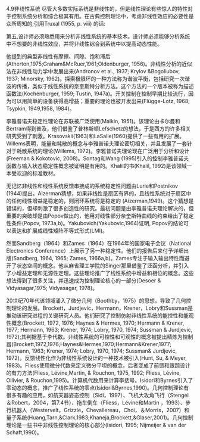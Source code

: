4.9非线性系统
尽管大多数实际系统是非线性的，但是线性理论有些惊人的特性对于控制系统分析和综合极其有用。在古典控制理论中，考虑非线性效应的必要性是众所周知的;引用Truxal (1955, p. viii) 的话:

第五,设计师必须熟悉用来分析非线性系统的基本技术。设计师必须能够分析系统中不想要的非线性效应，并将非线性综合到系统中以提高动态性能。

他提到的典型非线性有摩擦、间隙、饱和滞后(Atherton,1975;Graham&McRuer,1961;Oldenburger, 1956)。非线性分析的近似法在非线性动力学中发展出来(Andronov et al., 1937; Krylov &Bogoliubov, 1937; Minorsky, 1962)。探索极限环的一种方法称为谐波平衡，包括研究一次谐波的传播，类似于线性系统的奈奎斯特分析方法。这个方法的一个版本被称为描述函数法(Kochenburger, 1959; Tustin, 1947a)。开关控制在控制早期比较流行，因为可以用简单的设备获得高增益；重要的理论也被开发出来(Flügge-Lotz, 1968; Tsypkin, 1949,1958, 1984)。

李雅普诺夫稳定性理论在苏联被广泛使用(Malkin, 1951)。该理论由卡尔曼和Bertram得到普及，他们借鉴了普林斯顿Lefschetz的想法，于是西方的许多相关研究受到了刺激。Krasovskii(1963)和LaSalle(1960)提供了一些有用的扩展。Willems表明，能量和耗散的概念与李雅普诺夫理论密切相关，并且发展了一套针对于耗散系统的理论(Willems, 1972)。李雅普诺夫理论现在广泛用于分析和设计(Freeman & Kokotovic, 2008)。Sontag和Wang (1995)引入的控制李雅普诺夫函数与输入状态稳定性概念被证明是有用的。Khalil的书(Khalil, 1992)是该领域一本受欢迎的标准教材。

无记忆非线性和线性系统反馈串接成的系统稳定性问题由Lurie和Postnikov (1944)提出。Aizerman猜想，如果非线性是扇区有界的，且线性系统对于扇区中的任何线性增益是稳定的，则闭环系统将是稳定的 (Aizerman,1949)。这个猜想是错误的，但却刺激了很多创造性的研究。最初问题是由李雅普诺夫理论解决的，但重要的突破却是由Popov做出的，他用对线性部分奈奎斯特曲线的约束给出了稳定性条件(Popov, 1973a,b)。Yakubovich(Yakubovic,1964)证明, Popov的结论可以表达和扩展成线性矩阵不等式形式(LMI)。

然而Sandberg（1964）和Zames（1964）在1964年的国家电子会议（National Electronics Conference）上展示了另一种稳定性。他们的报告后来付予详细出版(Sandberg, 1964, 1965; Zames, 1966a,b)。Zames专注于输入输出特性而避开了状态空间的概念。他从麻省理工学院的Singer那里借鉴了泛函分析，并引入了小增益定理和无源性定理。这些理论推广了线性系统中增益和相位的概念。这些想法得到了很多关注，并迅速成为控制理论核心的一部分(Desoer & Vidyasagar,1975; Vidyasagar, 1978)。

20世纪70年代该领域涌入了微分几何（Boothby，1975）的思想，导致了几何控制理论的发展。Brockett，Jurdjevic，Hermann，Krener，Lobry和Sussman是推动该研究进程的关键研究人员。他们研究了控制仿射非线性系统的能控性和能观性概念(Brockett, 1972, 1976; Haynes & Hermes, 1970; Hermann & Krener, 1977; Hermann, 1963; Krener, 1974; Lobry, 1970, 1974; Sussman & Jurdjevic, 1972);其判据基于李代数。非线性系统的可控性和可观性的概念被提出精炼为控制器(Brockett,1972,1976;Haynes&Hermes,1970;Hermann&Krener,1977; Hermann, 1963; Krener, 1974; Lobry, 1970, 1974; Sussman& Jurdjevic, 1972)。反馈线性化作为非线性系统设计的一种技术被引入(Hunt, Su, & Meyer, 1983)。Fliess使用微分代数来定义微分平坦的概念，后者变成了前馈和跟踪设计的有力方法(Fliess, Lévine,Martin, & Rouchon, 1975, 1992; Fliess, Lévine, Ollivier, & Rouchon,1995)。计算机代数用来计算李括号。Isidori和Byrnes引入了零动态的概念，推广了线性系统的零点(Isidori&Byrnes,1990)。几何控制理论有很多有趣的应用，如航天器姿态控制（Sidi，1997）、飞机大攻角飞行（Stengel＆Robert，2004，第7.4节）、拖车倒车（Fliess，Lévine和Martin ，1993）、步行机器人（Westervelt，Grizzle，Chevallereau，Choi，＆Morris，2007）和量子系统(Huang,Tarn,&Clark,1983;Khaneja,Brockett,&Glaser,2001)。几何控制理论是一些书中非线性控制理论的核心部分(Isidori, 1995; Nijmeijer & van der Schaft,1990)。
